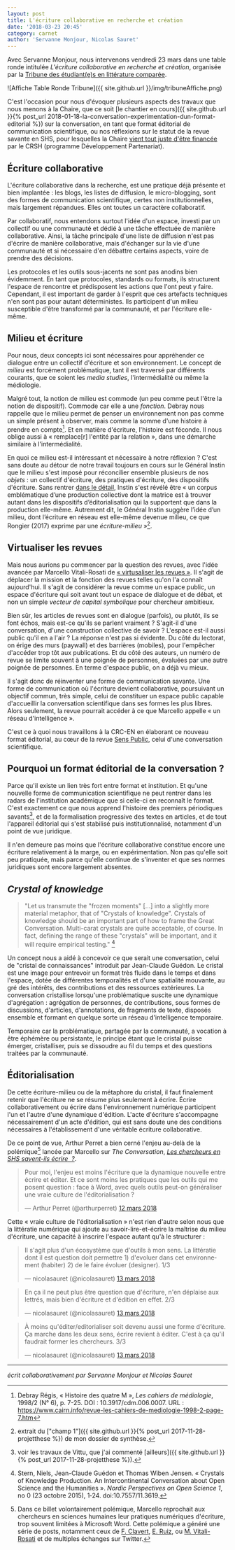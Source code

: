 ```yaml
---
layout: post
title: L'écriture collaborative en recherche et création
date: '2018-03-23 20:45'
category: carnet
author: 'Servanne Monjour, Nicolas Sauret'
---
```


Avec Servanne Monjour, nous intervenons vendredi 23 mars dans une table ronde intitulée _L'écriture collaborative en recherche et création_, organisée par la [Tribune des étudiant(e)s en littérature comparée](https://tribunelittco.wordpress.com/).

![Affiche Table Ronde Tribune]({{ site.github.url }}/img/tribuneAffiche.png)

C'est l'occasion pour nous d'évoquer plusieurs aspects des travaux que nous menons à la Chaire, que ce soit [le chantier en cours]({{ site.github.url }}{% post_url 2018-01-18-la-conversation-experimentation-dun-format-editorial %}) sur la conversation, en tant que format éditorial de communication scientifique, ou nos réflexions sur le statut de la revue savante en SHS, pour lesquelles la Chaire [vient tout juste d'être financée](http://ecrituresnumeriques.ca/fr/Activites/Projets/2018/3/22/Revue-twozero) par le CRSH (programme Développement Partenariat).

## Écriture collaborative

L'écriture collaborative dans la recherche, est une pratique déjà présente et bien implantée&nbsp;: les blogs, les listes de diffusion, le micro-blogging, sont des formes de communication scientifique, certes non institutionnelles, mais largement répandues. Elles ont toutes un caractère collaboratif.

Par collaboratif, nous entendons surtout l'idée d'un espace, investi par un collectif ou une communauté et dédié à une tâche effectuée de manière collaborative.
Ainsi, la tâche principale d'une liste de diffusion n'est pas d'écrire de manière collaborative, mais d'échanger sur la vie d'une communauté et si nécessaire d'en débattre certains aspects, voire de prendre des décisions.

Les protocoles et les outils sous-jacents ne sont pas anodins bien évidemment. En tant que protocoles, standards ou formats, ils structurent l'espace de rencontre et prédisposent les actions que l'ont peut y faire. Cependant, il est important de garder à l'esprit que ces artefacts techniques n'en sont pas pour autant déterministes. Ils participent d'un milieu susceptible d'être transformé par la communauté, et par l'écriture elle-même.

## Milieu et écriture

Pour nous, deux concepts ici sont nécessaires pour appréhender ce dialogue entre un collectif d'écriture et son environnement. Le concept de _milieu_ est forcément problématique, tant il est traversé par différents courants, que ce soient les _media studies_, l'intermédialité ou même la médiologie.

Malgré tout, la notion de milieu est commode (un peu comme peut l'être la notion de dispositif). Commode car elle a une _fonction_. Debray nous rappelle que le milieu permet de penser un environnement non pas comme un simple présent à observer, mais comme la somme d'une histoire à prendre en compte[^debray]. Et en matière d'écriture, l'histoire est féconde. Il nous oblige aussi à «&nbsp;remplace[r] l'entité par la relation&nbsp;», dans une démarche similaire à l'intermédialité.

[^debray]: Debray Régis, «&nbsp;Histoire des quatre M&nbsp;», _Les cahiers de médiologie_, 1998/2 (N° 6), p. 7-25. DOI : 10.3917/cdm.006.0007. URL : https://www.cairn.info/revue-les-cahiers-de-mediologie-1998-2-page-7.htm

En quoi ce milieu est-il intéressant et nécessaire à notre réflexion&nbsp;? C'est sans doute au détour de notre travail toujours en cours sur le Général Instin que le milieu s'est imposé pour réconcilier ensemble plusieurs de nos _objets_&nbsp;: un collectif d'écriture, des pratiques d'écriture, des dispositifs d'écriture. Sans rentrer [dans le détail](http://nicolassauret.net/behindinstin/), Instin s'est révélé être «&nbsp;un corpus emblématique d’une production collective dont la matrice est à trouver autant dans les dispositifs d’éditorialisation qui la supportent que dans la production elle-même. Autrement dit, le Général Instin suggère l’idée d’un milieu, dont l’écriture en réseau est elle-même devenue milieu, ce que Rongier (2017) exprime par une _écriture-milieu_&nbsp;»[^champ1].

## Virtualiser les revues

Mais nous aurions pu commencer par la question des revues, avec l'idée avancée par Marcello Vitali-Rosati de [«&nbsp;virtusaliser les revues&nbsp;»](http://blog.sens-public.org/marcellovitalirosati/quest-ce-quune-revue-scientifique-et-quest-ce-quelle-devrait-etre/). Il s'agit de déplacer la mission et la fonction des revues telles qu'on l'a connaît aujourd'hui. Il s'agit de considérer la revue comme un espace public, un espace d'écriture qui soit avant tout un espace de dialogue et de débat, et non un simple _vecteur de capital symbolique_ pour chercheur ambitieux.

Bien sûr, les articles de revues sont en dialogue (parfois), ou plutôt, ils se font échos, mais est-ce qu'ils se parlent vraiment&nbsp;? S'agit-il d'une conversation, d'une construction collective de savoir&nbsp;? L'espace est-il aussi public qu'il en a l'air&nbsp;? La réponse n'est pas si évidente. Du côté du lectorat, on érige des murs (paywall) et des barrières (mobiles), pour l'empêcher d'accéder trop tôt aux publications. Et du côté des auteurs, un numéro de revue se limite souvent à une poignée de personnes, évaluées par une autre poignée de personnes. En terme d'espace public, on a déjà vu mieux.

Il s'agit donc de réinventer une forme de communication savante. Une forme de communication où l'écriture devient collaborative, poursuivant un objectif commun, très simple, celui de constituer un espace public capable d'accueillir la conversation scientifique dans ses formes les plus libres. Alors seulement, la revue pourrait accéder à ce que Marcello appelle «&nbsp;un réseau d'intelligence&nbsp;».

C'est ce à quoi nous travaillons à la CRC-EN en élaborant ce nouveau format éditorial, au cœur de la revue [Sens Public](http://sens-public.org), celui d'une conversation scientifique.

## Pourquoi un format éditorial de la conversation&nbsp;?

Parce qu'il existe un lien très fort entre format et institution. Et qu'une nouvelle forme de communication scientifique ne peut rentrer dans les radars de l'institution académique que si celle-ci en reconnaît le format. C'est exactement ce que nous apprend l'histoire des premiers périodiques savants[^vittu], et de la formalisation progressive des textes en articles, et de tout l'appareil éditorial qui s'est stabilisé puis institutionnalisé, notamment d'un point de vue juridique.

Il n'en demeure pas moins que l'écriture collaborative constitue encore une écriture relativement à la marge, ou en expérimentation. Non pas qu'elle soit peu pratiquée, mais parce qu'elle continue de s'inventer et que ses normes juridiques sont encore largement absentes.

## _Crystal of knowledge_

> "Let us transmute the "frozen moments" [...] into a slightly more material metaphor, that of "Crystals of knowledge". Crystals of knowledge should be an important part of how to frame the Great Conversation. Multi-carat crystals are quite acceptable, of course. In fact, defining the range of these "crystals" will be important, and it will require empirical testing." [^crystal]

Un concept nous a aidé à concevoir ce que serait une conversation, celui de "cristal de connaissances" introduit par Jean-Claude Guédon. Le cristal est une image pour entrevoir un format très fluide dans le temps et dans l'espace, dotée de différentes temporalités et d'une spatialité mouvante, au gré des intérêts, des contributions et des ressources extérieures. La conversation cristallise lorsqu'une problématique suscite une dynamique d'agrégation&nbsp;: agrégation de personnes, de contributions, sous formes de discussions, d'articles, d'annotations, de fragments de texte, disposés ensemble et formant en quelque sorte un réseau d'intelligence temporaire.

Temporaire car la problématique, partagée par la communauté, a vocation à être éphémère ou persistante, le principe étant que le cristal puisse émerger, cristalliser, puis se dissoudre au fil du temps et des questions traitées par la communauté.

## Éditorialisation

De cette écriture-milieu ou de la métaphore du cristal, il faut finalement retenir que l'écriture ne se résume plus seulement à écrire. Écrire collaborativement ou écrire dans l'environnement numérique participent l'un et l'autre d'une dynamique d'édition. L'acte d'écriture s'accompagne nécessairement d'un acte d'édition, qui est sans doute une des conditions nécessaires à l'établissement d'une véritable écriture collaborative.

De ce point de vue, Arthur Perret a bien cerné l'enjeu au-delà de la polémique[^polemique] lancée par Marcello sur _The Conversation_, [_Les chercheurs en SHS savent-ils écrire &nbsp;?_](https://theconversation.com/les-chercheurs-en-shs-savent-ils-ecrire-93024).

<blockquote class="twitter-tweet" data-lang="fr"><p lang="fr" dir="ltr">Pour moi, l&#39;enjeu est moins l&#39;écriture que la dynamique nouvelle entre écrire et éditer. Et ce sont moins les pratiques que les outils qui me posent question : face à Word, avec quels outils peut-on généraliser une vraie culture de l&#39;éditorialisation ?</p>&mdash; Arthur Perret (@arthurperret) <a href="https://twitter.com/arthurperret/status/973327915592101888?ref_src=twsrc%5Etfw">12 mars 2018</a></blockquote>

Cette «&nbsp;vraie culture de l'éditorialisation&nbsp;» n'est rien d'autre selon nous que la littératie numérique qui ajoute au savoir-lire-et-écrire la maîtrise du milieu d'écriture, une capacité à inscrire l'espace autant qu'à le structurer&nbsp;:

<blockquote class="twitter-tweet" data-lang="fr"><p lang="fr" dir="ltr">Il s&#39;agit plus d&#39;un écosystème que d&#39;outils à mon sens. La littératie dont il est question doit permettre 1) d&#39;evoluer dans cet environnement (habiter) 2) de le faire évoluer (designer). 1/3</p>&mdash; nicolasauret (@nicolasauret) <a href="https://twitter.com/nicolasauret/status/973525569617977346?ref_src=twsrc%5Etfw">13 mars 2018</a></blockquote>

<blockquote class="twitter-tweet" data-lang="fr"><p lang="fr" dir="ltr">En ça il ne peut plus être question que d&#39;écriture, n&#39;en déplaise aux lettrés, mais bien d&#39;écriture et d&#39;édition en effet. 2/3</p>&mdash; nicolasauret (@nicolasauret) <a href="https://twitter.com/nicolasauret/status/973525829513875456?ref_src=twsrc%5Etfw">13 mars 2018</a></blockquote>

<blockquote class="twitter-tweet" data-lang="fr"><p lang="fr" dir="ltr">À moins qu&#39;éditer/editorialiser soit devenu aussi une forme d&#39;écriture. Ça marche dans les deux sens, écrire revient à éditer. C&#39;est à ça qu&#39;il faudrait former les chercheurs. 3/3</p>&mdash; nicolasauret (@nicolasauret) <a href="https://twitter.com/nicolasauret/status/973526390317383680?ref_src=twsrc%5Etfw">13 mars 2018</a></blockquote>

----

_écrit collaborativement par Servanne Monjour et Nicolas Sauret_


[^1]: Debray https://www.cairn.info/revue-les-cahiers-de-mediologie-1998-2-page-7.htm
[^champ1]: extrait du ["champ 1"]({{ site.github.url }}{% post_url 2017-11-28-projetthese %}) de mon dossier de synthèse.
[^polemique]: Dans ce billet volontairement polémique, Marcello reprochait aux chercheurs en sciences humaines leur pratiques numériques d'écriture, trop souvent limitées à Microsoft Word. Cette polémique a généré une série de posts, notamment ceux de [F. Clavert](https://histnum.hypotheses.org/2769), [E. Ruiz](http://www.boiteaoutils.info/2018/03/sspq/), ou [M. Vitali-Rosati](http://blog.sens-public.org/marcellovitalirosati/les-chercheurs-en-shs-savent-ils-ecrire-quelques-reponses-aux-commentaires-des-lecteurs/) et de multiples échanges sur Twitter.
[^vittu]: voir les travaux de Vittu, que j'ai commenté [ailleurs]({{ site.github.url }}{% post_url 2017-11-28-projetthese %}).
[^crystal]: Stern, Niels, Jean-Claude Guédon et Thomas Wiben Jensen. « Crystals of Knowledge Production. An Intercontinental Conversation about Open Science and the Humanities ». _Nordic Perspectives on Open Science 1_, no 0 (23 octobre 2015), 1‑24. doi:10.7557/11.3619.
